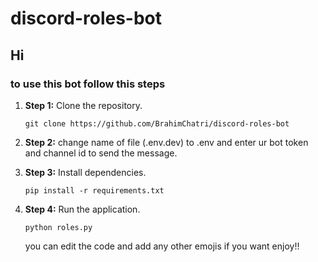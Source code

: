# discord-roles-bot
 <h2>Hi</h2> 
<h3>to use this bot follow this steps</h3>
<ol>
  <li>
    <p><strong>Step 1:</strong> Clone the repository.</p>
    <code>git clone https://github.com/BrahimChatri/discord-roles-bot </code>
  </li>
  <li>
    <p><strong>Step 2:</strong> change name of file (.env.dev) to .env and enter ur bot token and channel id to send the message.</p>
  </li>
  <li>
    <p><strong>Step 3:</strong> Install dependencies.</p>
    <code>pip install -r requirements.txt</code>
  </li>
  
  <li>
    <p><strong>Step 4:</strong> Run the application.</p>
    <code>python roles.py</code>
  </li>

 you can edit the code and add any other emojis if you want enjoy!!
</ol>
